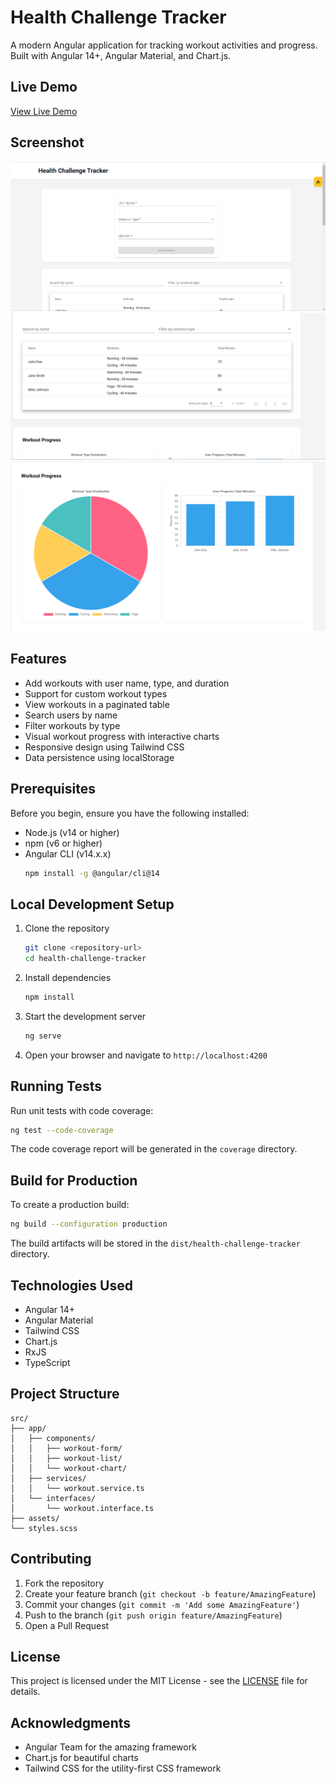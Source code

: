 # Health Challenge Tracker

A modern Angular application for tracking workout activities and progress. Built with Angular 14+, Angular Material, and Chart.js.

## Live Demo
[View Live Demo](https://health-challenge-traker.netlify.app/) <!-- You'll add this after deployment -->

## Screenshot
![alt text](image.png) <!-- You can add a screenshot of your app here -->
![alt text](image-1.png)
![alt text](image-2.png)

## Features

- Add workouts with user name, type, and duration
- Support for custom workout types
- View workouts in a paginated table
- Search users by name
- Filter workouts by type
- Visual workout progress with interactive charts
- Responsive design using Tailwind CSS
- Data persistence using localStorage

## Prerequisites

Before you begin, ensure you have the following installed:
- Node.js (v14 or higher)
- npm (v6 or higher)
- Angular CLI (v14.x.x)
  ```bash
  npm install -g @angular/cli@14
  ```

## Local Development Setup

1. Clone the repository
   ```bash
   git clone <repository-url>
   cd health-challenge-tracker
   ```

2. Install dependencies
   ```bash
   npm install
   ```

3. Start the development server
   ```bash
   ng serve
   ```

4. Open your browser and navigate to `http://localhost:4200`

## Running Tests

Run unit tests with code coverage:
```bash
ng test --code-coverage
```

The code coverage report will be generated in the `coverage` directory.

## Build for Production

To create a production build:
```bash
ng build --configuration production
```

The build artifacts will be stored in the `dist/health-challenge-tracker` directory.


## Technologies Used

- Angular 14+
- Angular Material
- Tailwind CSS
- Chart.js
- RxJS
- TypeScript

## Project Structure

```
src/
├── app/
│   ├── components/
│   │   ├── workout-form/
│   │   ├── workout-list/
│   │   └── workout-chart/
│   ├── services/
│   │   └── workout.service.ts
│   └── interfaces/
│       └── workout.interface.ts
├── assets/
└── styles.scss
```

## Contributing

1. Fork the repository
2. Create your feature branch (`git checkout -b feature/AmazingFeature`)
3. Commit your changes (`git commit -m 'Add some AmazingFeature'`)
4. Push to the branch (`git push origin feature/AmazingFeature`)
5. Open a Pull Request

## License

This project is licensed under the MIT License - see the [LICENSE](LICENSE) file for details.

## Acknowledgments

- Angular Team for the amazing framework
- Chart.js for beautiful charts
- Tailwind CSS for the utility-first CSS framework
